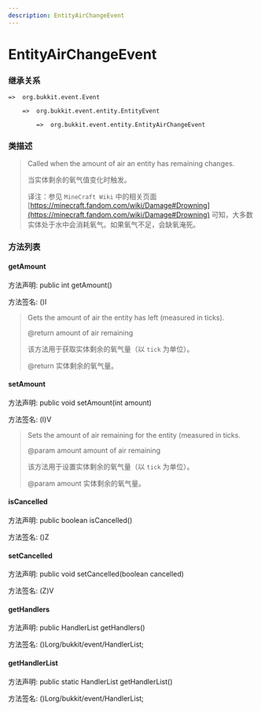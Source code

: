 ```yaml
---
description: EntityAirChangeEvent
---
```


# EntityAirChangeEvent

### 继承关系

    =>  org.bukkit.event.Event

        =>  org.bukkit.event.entity.EntityEvent

            =>  org.bukkit.event.entity.EntityAirChangeEvent

### 类描述

> Called when the amount of air an entity has remaining changes.
> 
> <p>
> 
> 当实体剩余的氧气值变化时触发。
> 
> <p>
> 
> 译注：参见 `MineCraft Wiki` 中的相关页面 [https://minecraft.fandom.com/wiki/Damage#Drowning](https://minecraft.fandom.com/wiki/Damage#Drowning) 可知，大多数实体处于水中会消耗氧气。如果氧气不足，会缺氧淹死。

### 方法列表

#### getAmount

方法声明: public int getAmount()

方法签名: ()I

> Gets the amount of air the entity has left (measured in ticks).
> 
> @return amount of air remaining
> 
> <p>
> 
> 该方法用于获取实体剩余的氧气量（以 `tick` 为单位）。
> 
> @return 实体剩余的氧气量。

#### setAmount

方法声明: public void setAmount(int amount)

方法签名: (I)V

> Sets the amount of air remaining for the entity (measured in ticks.
> 
> @param amount amount of air remaining
> 
> <p>
> 
> 该方法用于设置实体剩余的氧气量（以 `tick` 为单位）。
> 
> @param amount 实体剩余的氧气量。

#### isCancelled

方法声明: public boolean isCancelled()

方法签名: ()Z

#### setCancelled

方法声明: public void setCancelled(boolean cancelled)

方法签名: (Z)V

#### getHandlers

方法声明: public HandlerList getHandlers()

方法签名: ()Lorg/bukkit/event/HandlerList;

#### getHandlerList

方法声明: public static HandlerList getHandlerList()

方法签名: ()Lorg/bukkit/event/HandlerList;